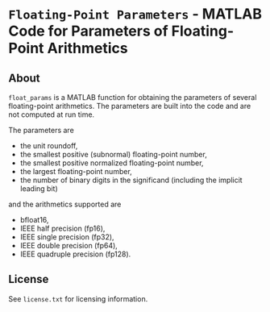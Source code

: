 `Floating-Point Parameters` - MATLAB Code for Parameters of Floating-Point Arithmetics
==========

About
-----

`float_params` is a MATLAB function for obtaining the parameters of several
floating-point arithmetics.  The parameters are built into the code and are
not computed at run time.

The parameters are

- the unit roundoff,
- the smallest positive (subnormal) floating-point number,
- the smallest positive normalized floating-point number,
- the largest floating-point number,
- the number of binary digits in the significand (including the
         implicit leading bit)

and the arithmetics supported are 

- bfloat16,
- IEEE half precision (fp16),
- IEEE single precision (fp32),
- IEEE double precision (fp64),
- IEEE quadruple precision (fp128).

License
-------

See `license.txt` for licensing information.

